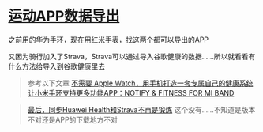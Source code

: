 # [运动APP数据导出](https://github.com/noteMay/blog/issues/21)

之前用的华为手环，现在用红米手表，找这两个都可以导出的APP

又因为骑行加入了Strava，Strava可以通过导入谷歌健康的数据……所以就看看有什么方法给导入到谷歌健康里去

> 参考以下文章
 > [不需要 Apple Watch，用手机打造一套专属自己的健康系统](https://sspai.com/post/28698)
 > [让小米手环支持更多功能APP：NOTIFY & FITNESS FOR MI BAND](https://x1g.la/notify-fitness-for-mi-band.html)

> [最后，同步Huawei Health和Strava不再是锻炼](https://0xzx.com/2022090406132599844.html)
这个没有……不知道是版本不对还是APP的下载地方不对